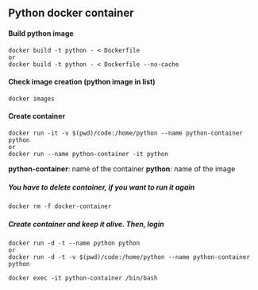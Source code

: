 ## Python docker container

#### Build python image

```
docker build -t python - < Dockerfile
or
docker build -t python - < Dockerfile --no-cache
```

#### Check image creation (python image in list)

```
docker images
```

#### Create container

```
docker run -it -v $(pwd)/code:/home/python --name python-container python
or
docker run --name python-container -it python
```

**python-container**: name of the container
**python**: name of the image

##### You have to delete container, if you want to run it again

```
docker rm -f docker-container
```

##### Create container and keep it alive. Then, login

```
docker run -d -t --name python python
or
docker run -d -t -v $(pwd)/code:/home/python --name python-container python

docker exec -it python-container /bin/bash
```

